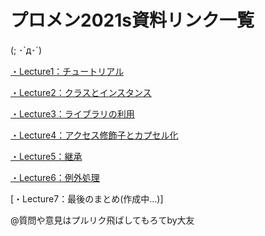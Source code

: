 # プロメン2021s資料リンク一覧<br>
(; ･`д･´)

[・Lecture1：チュートリアル](https://github.com/KazukiOtomo/ProjectMemberDocument/blob/main/Lectures/Lecture1.md)

[・Lecture2：クラスとインスタンス](https://github.com/KazukiOtomo/ProjectMemberDocument/blob/main/Lectures/Lecture2.md)

[・Lecture3：ライブラリの利用](https://github.com/KazukiOtomo/ProjectMemberDocument/blob/main/Lectures/Lecture3.md)

[・Lecture4：アクセス修飾子とカプセル化](https://github.com/KazukiOtomo/ProjectMemberDocument/blob/main/Lectures/Lecture4.md)

[・Lecture5：継承](https://github.com/KazukiOtomo/ProjectMemberDocument/blob/main/Lectures/Lecture5.md)

[・Lecture6：例外処理](https://github.com/KazukiOtomo/ProjectMemberDocument/blob/main/Lectures/Lecture6.md)

[・Lecture7：最後のまとめ(作成中...)]

@質問や意見はプルリク飛ばしてもろてby大友






